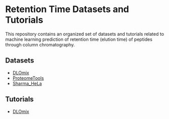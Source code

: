 # Retention Time Datasets and Tutorials

This repository contains an organized set of datasets and tutorials related to machine learning
prediction of retention time (elution time) of peptides through column chromatography.

## Datasets

- [DLOmix](datasets/DLOmix/)
- [ProteomeTools](datasets/ProteomeTools/)
- [Sharma_HeLa](datasets/Sharma_HeLa/)

## Tutorials

- [DLOmix](https://github.com/wilhelm-lab/dlomix/blob/develop/notebooks/Example_RTModel_Walkthrough_colab.ipynb)



